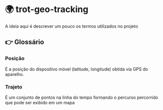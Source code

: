 # 🌍 trot-geo-tracking

A ideia aqui é descrever um pouco os termos utilizados no projeto

## 👉 Glossário

### Posição

É a posição do dispositivo móvel (latitude, longitude) obtida via GPS do aparelho.

### Trajeto

É um conjunto de pontos na linha do tempo formando o percurso percorrido que pode ser exibido em um mapa